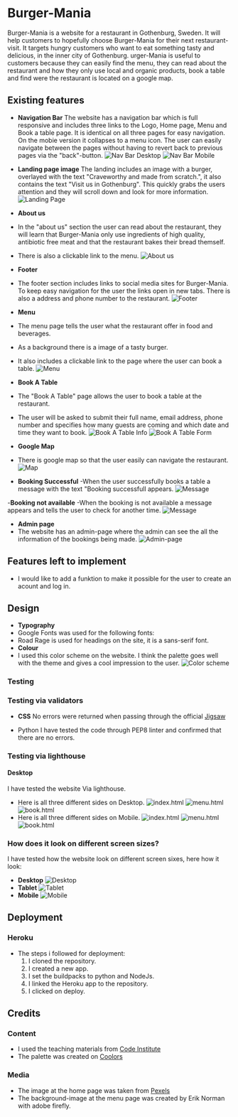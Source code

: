 # Burger-Mania

Burger-Mania is a website for a restaurant in Gothenburg, Sweden. It will help customers to hopefully choose Burger-Mania for their next restaurant-visit. It targets hungry customers who want to eat something tasty and delicious, in the inner city of Gothenburg. urger-Mania is useful to customers because they can easily find the menu, they can read about the restaurant and how they only use local and organic products, book a table and find were the restaurant is located on a google map.

## Existing features

- **Navigation Bar**
The website has a navigation bar which is full responsive and includes three links to the Logo, Home page, Menu and Book a table page. It is identical on all three pages for easy navigation. On the mobie version it collapses to a menu icon.
The user can easily navigate between the pages without having to revert back to previous pages via the "back"-button.
  ![Nav Bar Desktop](https://github.com/juliachelsie/burger-mania/blob/main/media/navbar_burger.PNG)
  ![Nav Bar Mobile](https://github.com/juliachelsie/burger-mania/blob/main/media/navbar_mobile.PNG)

- **Landing page image**
The landing includes an image with a burger, overlayed with the text "Craveworthy and made from scratch.", it also contains the text "Visit us in Gothenburg".
This quickly grabs the users attention and they will scroll down and look for more information.
  ![Landing Page](https://github.com/juliachelsie/burger-mania/blob/main/media/landingpage_hamburger.PNG)

- **About us**
- In the "about us" section the user can read about the restaurant, they will learn that Burger-Mania only use ingredients of high quality, antibiotic free meat and that the restaurant bakes their bread themself.
- There is also a clickable link to the menu.
  ![About us](https://github.com/juliachelsie/burger-mania/blob/main/media/about_burger.PNG)

- **Footer**
- The footer section includes links to social media sites for Burger-Mania. To keep easy navigation for the user the links open in new tabs. There is also a address and phone number to the restaurant.
  ![Footer](https://github.com/juliachelsie/burger-mania/blob/main/media/footer-burgermania.PNG)

- **Menu**
- The menu page tells the user what the restaurant offer in food and beverages.
- As a background there is a image of a tasty burger.
- It also includes a clickable link to the page where the user can book a table.
  ![Menu](https://github.com/juliachelsie/burger-mania/blob/main/media/burger_menu.PNG)

- **Book A Table**
- The "Book A Table" page allows the user to book a table at the restaurant.
- The user will be asked to submit their full name, email address, phone number and specifies how many guests are coming and which date and time they want to book.
  ![Book A Table Info](https://github.com/juliachelsie/burger-mania/blob/main/media/booktableinfo.PNG)
  ![Book A Table Form](https://github.com/juliachelsie/burger-mania/blob/main/media/booktableform.PNG)

- **Google Map**
- There is google map so that the user easily can navigate the restaurant.
  ![Map](https://github.com/juliachelsie/burger-mania/blob/main/media/map_burger.PNG)

- **Booking Successful**
  -When the user successfully books a table a message with the text "Booking successfull appears.
  ![Message](https://github.com/juliachelsie/burger-mania/blob/main/media/success.PNG)

-**Booking not available**
-When the booking is not available a message appears and tells the user to check for another time.
![Message](https://github.com/juliachelsie/burger-mania/blob/main/media/sorry.PNG)

- **Admin page**
- The website has an admin-page where the admin can see the all the information of the bookings being made.
  ![Admin-page](https://github.com/juliachelsie/burger-mania/blob/main/media/djangoadmin.PNG)

## Features left to implement

- I would like to add a funktion to make it possible for the user to create an acount and log in.

## Design

- **Typography**
- Google Fonts was used for the following fonts:
- Road Rage is used for headings on the site, it is a sans-serif font.
- **Colour**
- I used this color scheme on the website. I think the palette goes well with the theme and gives a cool impression to the user.
  ![Color scheme](https://github.com/juliachelsie/burger-mania/blob/main/media/pallett_burger.PNG)

### Testing

### Testing via validators

- **CSS**
 No errors were returned when passing through the official [Jigsaw](https://github.com/juliachelsie/Memory-game/blob/main/media/cssvalidator.PNG)

- Python
 I have tested the code through PEP8 linter and confirmed that there are no errors.

### Testing via lighthouse

#### **Desktop**

I have tested the website Via lighthouse.

- Here is all three different sides on Desktop.
  ![index.html](https://github.com/juliachelsie/burger-mania/blob/main/media/lighthouse-index-laptop.PNG)
  ![menu.html](https://github.com/juliachelsie/burger-mania/blob/main/media/lighthouse-menu-laptop.PNG)
  ![book.html](https://github.com/juliachelsie/burger-mania/blob/main/media/lighthouse-form-laptop.PNG)
- Here is all three different sides on Mobile.
  ![index.html](https://github.com/juliachelsie/burger-mania/blob/main/media/lighthouse-index-mobile.PNG)
  ![menu.html](https://github.com/juliachelsie/burger-mania/blob/main/media/lighthouse-menu-mobile.PNG)
  ![book.html](https://github.com/juliachelsie/burger-mania/blob/main/media/lighthouse-form-mobile.PNG)

### How does it look on different screen sizes?

I have tested how the website look on different screen sixes, here how it look:

- **Desktop**
  ![Desktop](https://github.com/juliachelsie/burger-mania/blob/main/media/howitlookdesktop.PNG)
- **Tablet**
  ![Tablet](https://github.com/juliachelsie/burger-mania/blob/main/media/howitlooksipad.PNG)
- **Mobile**
  ![Mobile](https://github.com/juliachelsie/burger-mania/blob/main/media/howitlooksmobile.PNG)

## Deployment

### Heroku
- The steps i followed for deployment:
  1. I cloned the repository.
  2. I created a new app.
  3. I set the buildpacks to python and NodeJs.
  4. I linked the Heroku app to the repository.
  5. I clicked on deploy.

## Credits

### Content

- I used the teaching materials from [Code Institute](https://codeinstitute.net/se/)
- The palette was created on [Coolors](https://coolors.co/)
  
### Media

- The image at the home page was taken from [Pexels](https://www.pexels.com/sv-se/)
- The background-image at the menu page was created by Erik Norman with adobe firefly.
